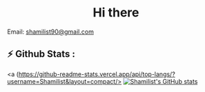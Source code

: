 <h1 align="center">Hi there</h1>

Email: shamilist90@gmail.com


### <h2 align="left">:zap: Github Stats :</h2>

<a (https://github-readme-stats.vercel.app/api/top-langs/?username=Shamilist&layout=compact/></a>
<a href="http://www.github.com/Shamilist"><img src="https://github-readme-stats.vercel.app/api?username=Shamilist&show_icons=true&hide=stars,contribs&count_private=true&title_color=0891b2&text_color=ffffff&icon_color=0891b2&bg_color=1c1917&hide_border=true&show_icons=true" alt="Shamilist's GitHub stats" /></a>


